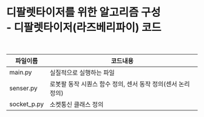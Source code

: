 <h1>디팔렛타이저를 위한 알고리즘 구성 <br> -  디팔렛타이저(라즈베리파이) 코드</h1><br>

|파일이름|코드내용|
|---|---|
|main.py|실질적으로 실행하는 파일|
|senser.py|로봇팔 동작 시퀀스 함수 정의, 센서 동작 정의(센서 논리 정의)|
|socket_p.py|소켓통신 클래스 정의|

